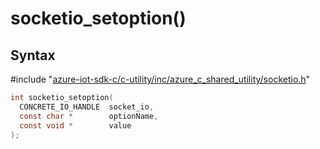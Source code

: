 # socketio_setoption()

## Syntax

\#include "[azure-iot-sdk-c/c-utility/inc/azure_c_shared_utility/socketio.h](../iot-c-ref-socketio-h.md)"  
```C
int socketio_setoption(
  CONCRETE_IO_HANDLE  socket_io,
  const char *        optionName,
  const void *        value
);
```

